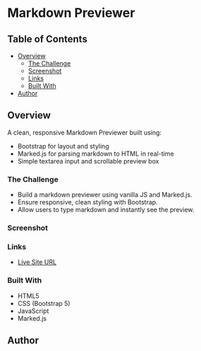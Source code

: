 # Markdown Previewer

## Table of Contents

- [Overview](#overview)
  - [The Challenge](#the-challenge)
  - [Screenshot](#screenshot)
  - [Links](#links)
  - [Built With](#built-with)
- [Author](#author)

## Overview

A clean, responsive Markdown Previewer built using:

- Bootstrap for layout and styling  
- Marked.js for parsing markdown to HTML in real-time  
- Simple textarea input and scrollable preview box

### The Challenge

- Build a markdown previewer using vanilla JS and Marked.js.
- Ensure responsive, clean styling with Bootstrap.
- Allow users to type markdown and instantly see the preview.

### Screenshot



### Links

- [Live Site URL](#) 

### Built With

- HTML5
- CSS (Bootstrap 5)
- JavaScript
- Marked.js

## Author



